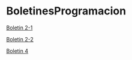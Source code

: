 # BoletinesProgramacion

[Boletin 2-1](https://github.com/DaniGonGre/BoletinesProgramacion/blob/31314433428d8330d477ac85497b91c3c5e42c7f/Boletin2-1.java)

[Boletin 2-2](https://github.com/DaniGonGre/BoletinesProgramacion/blob/3ba0334ce1f396c9e4b2c654e82c894533281f4c/Boletin2-1.java)

[Boletin 4](https://github.com/DaniGonGre/boletin4.git)
